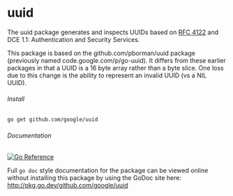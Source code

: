 # uuid

The uuid package generates and inspects UUIDs based on
[RFC 4122](https://datatracker.ietf.org/doc/html/rfc4122) and DCE 1.1:
Authentication and Security Services.

This package is based on the github.com/pborman/uuid package (previously named
code.google.com/p/go-uuid). It differs from these earlier packages in that a
UUID is a 16 byte array rather than a byte slice. One loss due to this change is
the ability to represent an invalid UUID (vs a NIL UUID).

###### Install

```sh
go get github.com/google/uuid
```

###### Documentation

[![Go Reference](https://pkg.go.dev/badge/github.com/google/uuid.svg)](https://pkg.go.dev/github.com/google/uuid)

Full `go doc` style documentation for the package can be viewed online without
installing this package by using the GoDoc site here:
http://pkg.go.dev/github.com/google/uuid
